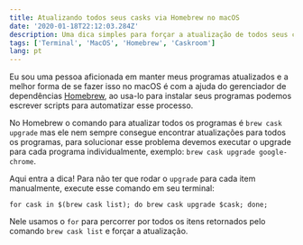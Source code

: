 ```yaml
---
title: Atualizando todos seus casks via Homebrew no macOS
date: '2020-01-18T22:12:03.284Z'
description: Uma dica simples para forçar a atualização de todos seus casks via HomeBrew
tags: ['Terminal', 'MacOS', 'Homebrew', 'Caskroom']
lang: pt
---
```


Eu sou uma pessoa aficionada em manter meus programas atualizados e a melhor forma de se fazer isso no macOS é com a ajuda do gerenciador de dependências [Homebrew](https://brew.sh/index_pt-br), ao usa-lo para instalar seus programas podemos escrever scripts para automatizar esse processo.

No Homebrew o comando para atualizar todos os programas é `brew cask upgrade` mas ele nem sempre consegue encontrar atualizações para todos os programas, para solucionar esse problema devemos executar o upgrade para cada programa individualmente, exemplo: `brew cask upgrade google-chrome`.

Aqui entra a dica! Para não ter que rodar o `upgrade` para cada item manualmente, execute esse comando em seu terminal:

```shell
for cask in $(brew cask list); do brew cask upgrade $cask; done;
```

Nele usamos o `for` para percorrer por todos os itens retornados pelo comando `brew cask list` e forçar a atualização.
